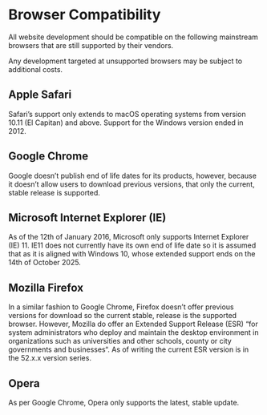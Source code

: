 # Browser Compatibility

All website development should be compatible on the following mainstream browsers that are still supported by their vendors.

Any development targeted at unsupported browsers may be subject to additional costs.

## Apple Safari

Safari’s support only extends to macOS operating systems from version 10.11 (El Capitan) and above. Support for the Windows version ended in 2012.

## Google Chrome

Google doesn’t publish end of life dates for its products, however, because it doesn’t allow users to download previous versions, that only the current, stable release is supported.

## Microsoft Internet Explorer (IE)

As of the 12th of January 2016, Microsoft only supports Internet Explorer (IE) 11. IE11 does not currently have its own end of life date so it is assumed that as it is aligned with Windows 10, whose extended support ends on the 14th of October 2025.

## Mozilla Firefox

In a similar fashion to Google Chrome, Firefox doesn’t offer previous versions for download so the current stable, release is the supported browser. However, Mozilla do offer an Extended Support Release (ESR) “for system administrators who deploy and maintain the desktop environment in organizations such as universities and other schools, county or city governments and businesses“. As of writing the current ESR version is in the 52.x.x version series.

## Opera

As per Google Chrome, Opera only supports the latest, stable update.
